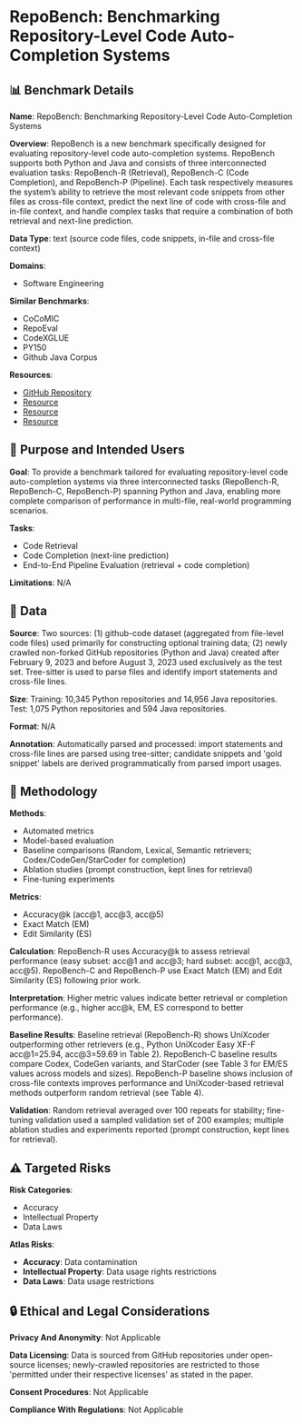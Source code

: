 # RepoBench: Benchmarking Repository-Level Code Auto-Completion Systems

## 📊 Benchmark Details

**Name**: RepoBench: Benchmarking Repository-Level Code Auto-Completion Systems

**Overview**: RepoBench is a new benchmark specifically designed for evaluating repository-level code auto-completion systems. RepoBench supports both Python and Java and consists of three interconnected evaluation tasks: RepoBench-R (Retrieval), RepoBench-C (Code Completion), and RepoBench-P (Pipeline). Each task respectively measures the system’s ability to retrieve the most relevant code snippets from other files as cross-file context, predict the next line of code with cross-file and in-file context, and handle complex tasks that require a combination of both retrieval and next-line prediction.

**Data Type**: text (source code files, code snippets, in-file and cross-file context)

**Domains**:
- Software Engineering

**Similar Benchmarks**:
- CoCoMIC
- RepoEval
- CodeXGLUE
- PY150
- Github Java Corpus

**Resources**:
- [GitHub Repository](https://github.com/features/copilot)
- [Resource](https://huggingface.co/datasets/codeparrot/github-code)
- [Resource](https://tree-sitter.github.io/tree-sitter/)
- [Resource](https://platform.openai.com/docs/guides/code)

## 🎯 Purpose and Intended Users

**Goal**: To provide a benchmark tailored for evaluating repository-level code auto-completion systems via three interconnected tasks (RepoBench-R, RepoBench-C, RepoBench-P) spanning Python and Java, enabling more complete comparison of performance in multi-file, real-world programming scenarios.

**Tasks**:
- Code Retrieval
- Code Completion (next-line prediction)
- End-to-End Pipeline Evaluation (retrieval + code completion)

**Limitations**: N/A

## 💾 Data

**Source**: Two sources: (1) github-code dataset (aggregated from file-level code files) used primarily for constructing optional training data; (2) newly crawled non-forked GitHub repositories (Python and Java) created after February 9, 2023 and before August 3, 2023 used exclusively as the test set. Tree-sitter is used to parse files and identify import statements and cross-file lines.

**Size**: Training: 10,345 Python repositories and 14,956 Java repositories. Test: 1,075 Python repositories and 594 Java repositories.

**Format**: N/A

**Annotation**: Automatically parsed and processed: import statements and cross-file lines are parsed using tree-sitter; candidate snippets and 'gold snippet' labels are derived programmatically from parsed import usages.

## 🔬 Methodology

**Methods**:
- Automated metrics
- Model-based evaluation
- Baseline comparisons (Random, Lexical, Semantic retrievers; Codex/CodeGen/StarCoder for completion)
- Ablation studies (prompt construction, kept lines for retrieval)
- Fine-tuning experiments

**Metrics**:
- Accuracy@k (acc@1, acc@3, acc@5)
- Exact Match (EM)
- Edit Similarity (ES)

**Calculation**: RepoBench-R uses Accuracy@k to assess retrieval performance (easy subset: acc@1 and acc@3; hard subset: acc@1, acc@3, acc@5). RepoBench-C and RepoBench-P use Exact Match (EM) and Edit Similarity (ES) following prior work.

**Interpretation**: Higher metric values indicate better retrieval or completion performance (e.g., higher acc@k, EM, ES correspond to better performance).

**Baseline Results**: Baseline retrieval (RepoBench-R) shows UniXcoder outperforming other retrievers (e.g., Python UniXcoder Easy XF-F acc@1=25.94, acc@3=59.69 in Table 2). RepoBench-C baseline results compare Codex, CodeGen variants, and StarCoder (see Table 3 for EM/ES values across models and sizes). RepoBench-P baseline shows inclusion of cross-file contexts improves performance and UniXcoder-based retrieval methods outperform random retrieval (see Table 4).

**Validation**: Random retrieval averaged over 100 repeats for stability; fine-tuning validation used a sampled validation set of 200 examples; multiple ablation studies and experiments reported (prompt construction, kept lines for retrieval).

## ⚠️ Targeted Risks

**Risk Categories**:
- Accuracy
- Intellectual Property
- Data Laws

**Atlas Risks**:
- **Accuracy**: Data contamination
- **Intellectual Property**: Data usage rights restrictions
- **Data Laws**: Data usage restrictions

## 🔒 Ethical and Legal Considerations

**Privacy And Anonymity**: Not Applicable

**Data Licensing**: Data is sourced from GitHub repositories under open-source licenses; newly-crawled repositories are restricted to those 'permitted under their respective licenses' as stated in the paper.

**Consent Procedures**: Not Applicable

**Compliance With Regulations**: Not Applicable
